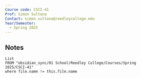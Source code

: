 ```yaml
---
Course code: CSCI-41
Prof: Simon Sultana
Contact: simon.sultana@reedleycollege.edu
Year/Semester:
  - Spring 2025
---
```

## Notes
```dataview
List
FROM "obsidian_sync/01 School/Reedley College/Courses/Spring 2025/CSCI-41"
where file.name != this.file.name
```


